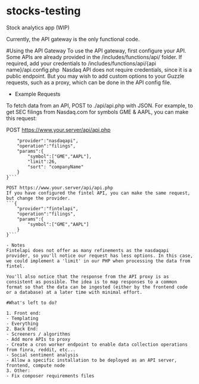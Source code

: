 # stocks-testing
Stock analytics app (WIP)

Currently, the API gateway is the only functional code. 

#Using the API Gateway
To use the API gateway, first configure your API. Some APIs are already provided in the /includes/functions/api/ folder. 
If required, add your credentials to /includes/functions/api/{api name}/api.config.php 
Nasdaq API does not require credentials, since it is a public endpoint. But you may wish to add custom options to your Guzzle requests, such as a proxy, which can be done in the API config file.

 - Example Requests

To fetch data from an API, POST to ./api/api.php with JSON. For example, to get SEC filings from Nasdaq.com for symbols GME & AAPL, you can make this request:

POST https://www.your.server/api/api.php
```{
	"provider":"nasdaqapi", 
	"operation":"filings",
	"params":{
		"symbol":["GME","AAPL"],
		"limit":26,
		"sort": "companyName"
	}
}```
 
POST https://www.your.server/api/api.php
If you have configured the fintel API, you can make the same request, but change the provider. 
```{
	"provider":"fintelapi", 
	"operation":"filings",
	"params":{
		"symbol":["GME","AAPL"]
	}
}```

- Notes
Fintelapi does not offer as many refinements as the nasdaqapi provider, so you'll notice our request has less options. In this case, we could implement a 'limit' in our PHP when processing the data from fintel. 

You'll also notice that the response from the API proxy is as consistent as possible. The idea is to map responses to a common format so that the data can be ingested (either by the frontend code or a database) at a later time with minimal effort.

#What's left to do?

1. Front end:
- Templating
- Everything
2. Back End:
- Screeners / algorithms
- Add more APIs to proxy
- Create a cron worker endpoint to enable data collection operations from finra, reddit, etc...
- Social sentiment analysis
- Allow a specific installation to be deployed as an API server, frontend, compute node
3. Other:
- Fix composer requirements files
